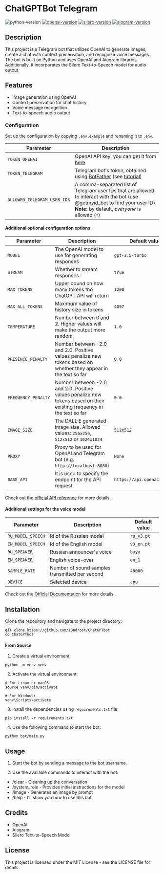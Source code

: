 # ChatGPTBot Telegram

![python-version](https://img.shields.io/badge/python-3.9.7-blue)
[![openai-version](https://img.shields.io/badge/openai-0.27.4-orange.svg)](https://openai.com/)
[![silero-version](https://img.shields.io/badge/silero-0.4.1-orange)](https://silero.ai/)
[![aiogram-version](https://img.shields.io/badge/aiogram-2.25.1-blue)](https://aiogram.dev/)

## Description

This project is a Telegram bot that utilizes OpenAI to generate images, create a chat with context preservation, and
recognize voice messages. The bot is built on Python and uses OpenAI and Aiogram libraries. Additionally, it
incorporates the Silero Text-to-Speech model for audio output.

## Features

- Image generation using OpenAI
- Context preservation for chat history
- Voice message recognition
- Text-to-speech audio output

### Configuration

Set up the configuration by copying `.env.example` and renaming it to `.env`.

| Parameter                   | Description                                                                                                                                                                                                  |
|-----------------------------|--------------------------------------------------------------------------------------------------------------------------------------------------------------------------------------------------------------|
| `TOKEN_OPENAI`              | OpenAI API key, you can get it from [here](https://platform.openai.com/account/api-keys)                                                                                                                     |
| `TOKEN_TELEGRAM`            | Telegram bot's token, obtained using [BotFather](http://t.me/botfather) (see [tutorial](https://core.telegram.org/bots/tutorial#obtain-your-bot-token))                                                      |
| `ALLOWED_TELEGRAM_USER_IDS` | A comma-separated list of Telegram user IDs that are allowed to interact with the bot (use [@getmyid_bot](https://t.me/getmyid_bot) to find your user ID). **Note**: by default, *everyone* is allowed (`*`) |

#### Additional optional configuration options

| Parameter           | Description                                                                                                           | Default value               |
|---------------------|-----------------------------------------------------------------------------------------------------------------------|-----------------------------|
| `MODEL`             | The OpenAI model to use for generating responses                                                                      | `gpt-3.5-turbo`             |
| `STREAM`            | Whether to stream responses.                                                                                          | `true`                      |
| `MAX_TOKENS`        | Upper bound on how many tokens the ChatGPT API will return                                                            | `1200`                      |
| `MAX_ALL_TOKENS`    | Maximum value of history size in tokens                                                                               | `4097`                      |
| `TEMPERATURE`       | Number between 0 and 2. Higher values will make the output more random                                                | `1.0`                       |
| `PRESENCE_PENALTY`  | Number between -2.0 and 2.0. Positive values penalize new tokens based on whether they appear in the text so far      | `0.0`                       |
| `FREQUENCY_PENALTY` | Number between -2.0 and 2.0. Positive values penalize new tokens based on their existing frequency in the text so far | `0.0`                       |
| `IMAGE_SIZE`        | The DALL·E generated image size. Allowed values: `256x256`, `512x512` or `1024x1024`                                  | `512x512`                   |
| `PROXY`             | Proxy to be used for OpenAI and Telegram bot (e.g. `http://localhost:8080`)                                           | `None`                      |
| `BASE_API`          | It is used to specify the endpoint for the API request                                                                | `https://api.openai.com/v1` |

Check out the [official API reference](https://platform.openai.com/docs/api-reference/chat) for more details.

#### Additional settings for the voice model

| Parameter         | Description                                    | Default value |
|-------------------|------------------------------------------------|---------------|
| `RU_MODEL_SPEECH` | Id of the Russian model                        | `ru_v3.pt`    |
| `EN_MODEL_SPEECH` | Id of the English model                        | `v3_en.pt`    |
| `RU_SPEAKER`      | Russian announcer's voice                      | `baya`        |
| `EN_SPEAKER`      | English voice-over                             | `en_1`        |
| `SAMPLE_RATE`     | Number of sound samples transmitted per second | `48000`       |
| `DEVICE`          | Selected device                                | `cpu`         |

Check out the [Official Documentation](https://github.com/snakers4/silero-models) for more details.

## Installation

Clone the repository and navigate to the project directory:

```shell
git clone https://github.com/z3ndroot/ChatGPTbot
cd ChatGPTbot
```

#### From Source

1. Create a virtual environment:

```shell
python -m venv venv
```

2. Activate the virtual environment:

```shell
# For Linux or macOS:
source venv/bin/activate

# For Windows:
venv\Scripts\activate
```

3. Install the dependencies using `requirements.txt` file:

```shell
pip install -r requirements.txt
```

4. Use the following command to start the bot:

```
python bot/main.py
```

## Usage

1. Start the bot by sending a message to the bot username.

2. Use the available commands to interact with the bot:

- /clear - Cleaning up the conversation
- /system_role - Provides initial instructions for the model
- /image - Generates an image by prompt
- /help - I'll show you how to use this bot

## Credits

- OpenAI
- Aiogram
- Silero Text-to-Speech Model

## License

This project is licensed under the MIT License - see the LICENSE file for details.
